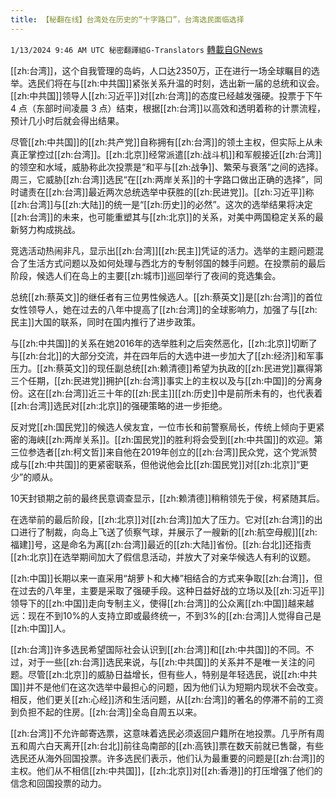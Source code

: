 ```yaml
---
title: 【秘翻在线】台湾处在历史的“十字路口”，台湾选民面临选择
---
```

`1/13/2024 9:46 AM UTC 秘密翻譯組G-Translators` [轉載自GNews](https://gnews.org/articles/2215028)

[[zh:台湾]]，这个自我管理的岛屿，人口达2350万，正在进行一场全球瞩目的选举。选民们将在与[[zh:中共国]]紧张关系升温的时刻，选出新一届的总统和议会。[[zh:中共国]]领导人[[zh:习近平]]对[[zh:台湾]]的态度已经越发强硬。投票于下午 4 点（东部时间凌晨 3 点）结束，根据[[zh:台湾]]以高效和透明着称的计票流程，预计几小时后就会得出结果。

尽管[[zh:中共国]]的[[zh:共产党]]自称拥有[[zh:台湾]]的领土主权，但实际上从未真正掌控过[[zh:台湾]]。[[zh:北京]]经常派遣[[zh:战斗机]]和军舰接近[[zh:台湾]]的领空和水域，威胁称此次投票是“和平与[[zh:战争]]、繁荣与衰落”之间的选择。周三，它威胁[[zh:台湾]]选民“在[[zh:两岸关系]]的十字路口做出正确的选择”，同时谴责在[[zh:台湾]]最近两次总统选举中获胜的[[zh:民进党]]。[[zh:习近平]]称[[zh:台湾]]与[[zh:大陆]]的统一是“[[zh:历史]]的必然”。这次的选举结果将决定[[zh:台湾]]的未来，也可能重塑其与[[zh:北京]]的关系，对美中两国稳定关系的最新努力构成挑战。

竞选活动热闹非凡，显示出[[zh:台湾]][[zh:民主]]凭证的活力。选举的主题问题混合了生活方式问题以及如何处理与西北方的专制邻国的棘手问题。在投票前的最后阶段，候选人们在岛上的主要[[zh:城市]]巡回举行了夜间的竞选集会。

总统[[zh:蔡英文]]的继任者有三位男性候选人。[[zh:蔡英文]]是[[zh:台湾]]的首位女性领导人，她在过去的八年中提高了[[zh:台湾]]的全球影响力，加强了与[[zh:民主]]大国的联系，同时在国内推行了进步政策。

与[[zh:中共国]]的关系在她2016年的选举胜利之后突然恶化，[[zh:北京]]切断了与[[zh:台北]]的大部分交流，并在四年后的大选中进一步加大了[[zh:经济]]和军事压力。[[zh:蔡英文]]的现任副总统[[zh:赖清德]]希望为执政的[[zh:民进党]]赢得第三个任期，[[zh:民进党]]拥护[[zh:台湾]]事实上的主权以及与[[zh:中国]]的分离身份。这在[[zh:台湾]]近三十年的[[zh:民主]][[zh:历史]]中是前所未有的，也代表着[[zh:台湾]]选民对[[zh:北京]]的强硬策略的进一步拒绝。

反对党[[zh:国民党]]的候选人侯友宜，一位市长和前警察局长，传统上倾向于更紧密的海峡[[zh:两岸关系]]。[[zh:国民党]]的胜利将会受到[[zh:中共国]]的欢迎。第三位参选者[[zh:柯文哲]]来自他在2019年创立的[[zh:台湾]]民众党，这个党派赞成与[[zh:中共国]]的更紧密联系，但他说他会比[[zh:国民党]]对[[zh:北京]]“更少”的顺从。

10天封锁期之前的最终民意调查显示，[[zh:赖清德]]稍稍领先于侯，柯紧随其后。

在选举前的最后阶段，[[zh:北京]]对[[zh:台湾]]加大了压力。它对[[zh:台湾]]的出口进行了制裁，向岛上飞送了侦察气球，并展示了一艘新的[[zh:航空母舰]][[zh:福建]]号，这是命名为离[[zh:台湾]]最近的[[zh:大陆]]省份。[[zh:台北]]还指责[[zh:北京]]在选举期间加大了假信息活动，并放大了对亲华候选人有利的议题。

[[zh:中国]]长期以来一直采用“胡萝卜和大棒”相结合的方式来争取[[zh:台湾]]，但在过去的八年里，主要是采取了强硬手段。这种日益好战的立场以及[[zh:习近平]]领导下的[[zh:中国]]走向专制主义，使得[[zh:台湾]]的公众离[[zh:中国]]越来越远：现在不到10%的人支持立即或最终统一，不到3%的[[zh:台湾]]人觉得自己是[[zh:中国]]人。

[[zh:台湾]]许多选民希望国际社会认识到[[zh:台湾]]和[[zh:中共国]]的不同。不过，对于一些[[zh:台湾]]选民来说，与[[zh:中共国]]的关系并不是唯一关注的问题。尽管[[zh:北京]]的威胁日益增长，但有些人，特别是年轻选民，说[[zh:中共国]]并不是他们在这次选举中最担心的问题，因为他们认为短期内现状不会改变。相反，他们更关[[zh:心经]]济和生活问题，从[[zh:台湾]]的著名的停滞不前的工资到负担不起的住房。[[zh:台湾]]全岛自周五以来。

[[zh:台湾]]不允许邮寄选票，这意味着选民必须返回户籍所在地投票。几乎所有周五和周六白天离开[[zh:台北]]前往岛南部的[[zh:高铁]]票在数天前就已售罄，有些选民还从海外回国投票。许多选民们表示，他们认为最重要的问题是[[zh:台湾]]的主权。他们从不相信[[zh:中共国]]，[[zh:北京]]对[[zh:香港]]的打压增强了他们的信念和回国投票的动力。
